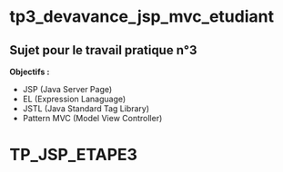 # tp3_devavance_jsp_mvc_etudiant

## Sujet pour le travail pratique n°3

**Objectifs :**
  * JSP (Java Server Page)
  * EL (Expression Lanaguage)
  * JSTL (Java Standard Tag Library)
  * Pattern MVC (Model View Controller)
# TP_JSP_ETAPE3
